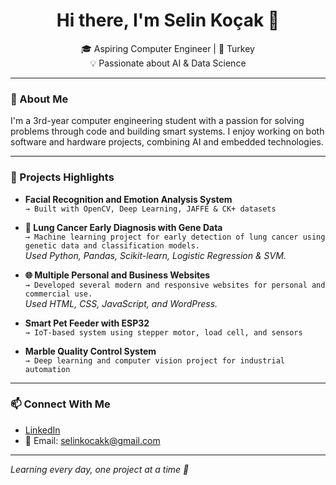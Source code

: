 <h1 align="center">Hi there, I'm Selin Koçak 👋</h1>

<p align="center">
  🎓 Aspiring Computer Engineer | 📍 Turkey  
  <br>
  💡 Passionate about AI &  Data Science
</p>

---

### 🧠 About Me
I'm a 3rd-year computer engineering student with a passion for solving problems through code and building smart systems. I enjoy working on both software and hardware projects, combining AI and embedded technologies.

---

### 🚀 Projects Highlights
- **Facial Recognition and Emotion Analysis System**  
  `→ Built with OpenCV, Deep Learning, JAFFE & CK+ datasets`
  
- **🧠 Lung Cancer Early Diagnosis with Gene Data**  
  `→ Machine learning project for early detection of lung cancer using genetic data and classification models.`  
  *Used Python, Pandas, Scikit-learn, Logistic Regression & SVM.*

- **🌐 Multiple Personal and Business Websites**  
  `→ Developed several modern and responsive websites for personal and commercial use.`  
  *Used HTML, CSS, JavaScript, and WordPress.*

- **Smart Pet Feeder with ESP32**  
  `→ IoT-based system using stepper motor, load cell, and sensors`

- **Marble Quality Control System**  
  `→ Deep learning and computer vision project for industrial automation`


---

### 📫 Connect With Me

- [LinkedIn](https://www.linkedin.com/in/kocakselin)  
- 📧 Email: selinkocakk@gmail.com

---

*Learning every day, one project at a time 🚀*

